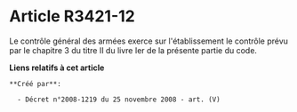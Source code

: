 # Article R3421-12

Le contrôle général des armées exerce sur l'établissement le contrôle prévu par le chapitre 3 du titre II du livre Ier de la
présente partie du code.

**Liens relatifs à cet article**

	**Créé par**:

	  - Décret n°2008-1219 du 25 novembre 2008 - art. (V)
